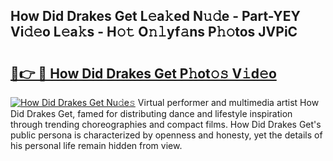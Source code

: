 ## How Did Drakes Get L𝚎a𝚔ed N𝚞𝚍e - Part-YEY Vi𝚍𝚎o L𝚎a𝚔s - H𝚘𝚝 O𝚗𝚕yf𝚊ns P𝚑𝚘tos JVPiC

# <h2><a href="http://kf8eje.oniu.top/?m=How+Did+Drakes+Get">🔗👉 🔴 How Did Drakes Get P𝚑ot𝚘𝚜 V𝚒d𝚎o</a></h2>

[![How Did Drakes Get Nu𝚍e𝚜](https://i.imgur.com/0qMVB7G.gif)](http://kf8eje.oniu.top/?m=How+Did+Drakes+Get)
Virtual performer and multimedia artist How Did Drakes Get, famed for distributing dance and lifestyle inspiration through trending choreographies and compact films. How Did Drakes Get's public persona is characterized by openness and honesty, yet the details of his personal life remain hidden from view.  

